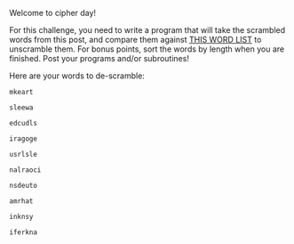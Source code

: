 Welcome to cipher day!

For this challenge, you need to write a program that will take the scrambled words from this post, and compare them against [THIS WORD LIST](http://pastebin.com/jSD873gL) to unscramble them. For bonus points, sort the words by length when you are finished. Post your programs and/or subroutines!

Here are your words to de-scramble:

    
`mkeart`
    
`sleewa`
    
`edcudls`
   
`iragoge`
    
`usrlsle`
    
`nalraoci`
   
`nsdeuto`
    
`amrhat`

`inknsy`
    
`iferkna`


